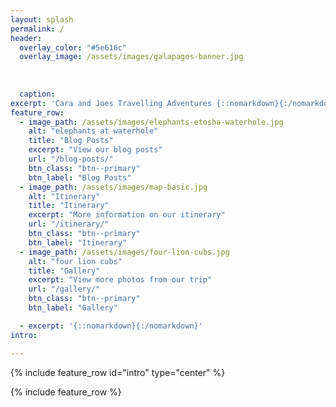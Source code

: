 ```yaml
---
layout: splash
permalink: /
header:
  overlay_color: "#5e616c"
  overlay_image: /assets/images/galapagos-banner.jpg
  
  
  
  caption:
excerpt: 'Cara and Joes Travelling Adventures {::nomarkdown}{:/nomarkdown}'
feature_row:
  - image_path: /assets/images/elephants-etosha-waterhole.jpg
    alt: "elephants at waterhole"
    title: "Blog Posts"
    excerpt: "View our blog posts"
    url: "/blog-posts/"
    btn_class: "btn--primary"
    btn_label: "Blog Posts"
  - image_path: /assets/images/map-basic.jpg
    alt: "Itinerary"
    title: "Itinerary"
    excerpt: "More information on our itinerary"
    url: "/itinerary/"
    btn_class: "btn--primary"
    btn_label: "Itinerary"
  - image_path: /assets/images/four-lion-cubs.jpg
    alt: "four lion cubs"
    title: "Gallery"
    excerpt: "View more photos from our trip"
    url: "/gallery/"
    btn_class: "btn--primary"
    btn_label: "Gallery"

  - excerpt: '{::nomarkdown}{:/nomarkdown}'
intro:

---
```


{% include feature_row id="intro" type="center" %}

{% include feature_row %}
